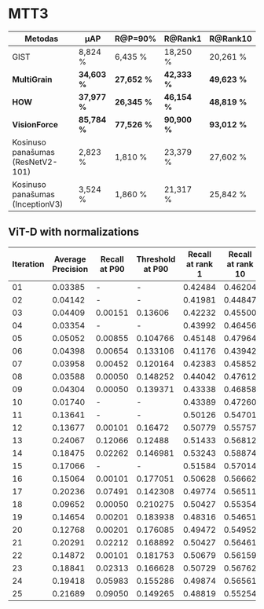 # MTT3

| **Metodas**                       | **μAP**       | **R@P=90\%**  | **R@Rank1**   | **R@Rank10**  |
|-----------------------------------|---------------|---------------|---------------|---------------|
| GIST                              | 8,824 \%      | 6,435 \%      | 18,250 \%     | 20,261 \%     |
| **MultiGrain**                    | **34,603 \%** | **27,652 \%** | **42,333 \%** | **49,623 \%** |
| **HOW**                           | **37,977 \%** | **26,345 \%** | **46,154 \%** | **48,819 \%** |
| **VisionForce**                   | **85,784 \%** | **77,526 \%** | **90,900 \%** | **93,012 \%** |
| Kosinuso panašumas (ResNetV2-101) | 2,823 \%      | 1,810 \%      | 23,379 \%     | 27,602 \%     |
| Kosinuso panašumas (InceptionV3)  | 3,524 \%      | 1,860 \%      | 21,317 \%     | 25,842 \%     |


## ViT-D with normalizations

| **Iteration** | **Average Precision** | **Recall at P90** | **Threshold at P90** | **Recall at rank 1** | **Recall at rank 10** |
|---------------|-----------------------|-------------------|----------------------|----------------------|-----------------------|
| 01            | 0.03385               | -                 | -                    | 0.42484              | 0.46204               |
| 02            | 0.04142               | -                 | -                    | 0.41981              | 0.44847               |
| 03            | 0.04409               | 0.00151           | 0.13606              | 0.42232              | 0.45500               |
| 04            | 0.03354               | -                 | -                    | 0.43992              | 0.46456               |
| 05            | 0.05052               | 0.00855           | 0.104766             | 0.45148              | 0.47964               |
| 06            | 0.04398               | 0.00654           | 0.133106             | 0.41176              | 0.43942               |
| 07            | 0.03958               | 0.00452           | 0.120164             | 0.42383              | 0.45852               |
| 08            | 0.03588               | 0.00050           | 0.148252             | 0.44042              | 0.47612               |
| 09            | 0.04304               | 0.00050           | 0.139371             | 0.43338              | 0.46858               |
| 10            | 0.01740               | -                 | -                    | 0.43389              | 0.47260               |
| 11            | 0.13641               | -                 | -                    | 0.50126              | 0.54701               |
| 12            | 0.13677               | 0.00101           | 0.16472              | 0.50779              | 0.55757               |
| 13            | 0.24067               | 0.12066           | 0.12488              | 0.51433              | 0.56812               |
| 14            | 0.18475               | 0.02262           | 0.146981             | 0.53243              | 0.58874               |
| 15            | 0.17066               | -                 | -                    | 0.51584              | 0.57014               |
| 16            | 0.15064               | 0.00101           | 0.177051             | 0.50628              | 0.56662               |
| 17            | 0.20236               | 0.07491           | 0.142308             | 0.49774              | 0.56511               |
| 18            | 0.09652               | 0.00050           | 0.210275             | 0.50427              | 0.55354               |
| 19            | 0.14654               | 0.00201           | 0.183938             | 0.48316              | 0.54651               |
| 20            | 0.12768               | 0.00201           | 0.176085             | 0.49472              | 0.54952               |
| 21            | 0.20291               | 0.02212           | 0.168892             | 0.50427              | 0.56461               |
| 22            | 0.14872               | 0.00101           | 0.181753             | 0.50679              | 0.56159               |
| 23            | 0.18841               | 0.02313           | 0.166628             | 0.50729              | 0.56762               |
| 24            | 0.19418               | 0.05983           | 0.155286             | 0.49874              | 0.56561               |
| 25            | 0.21689               | 0.09050           | 0.149265             | 0.48819              | 0.55254               |